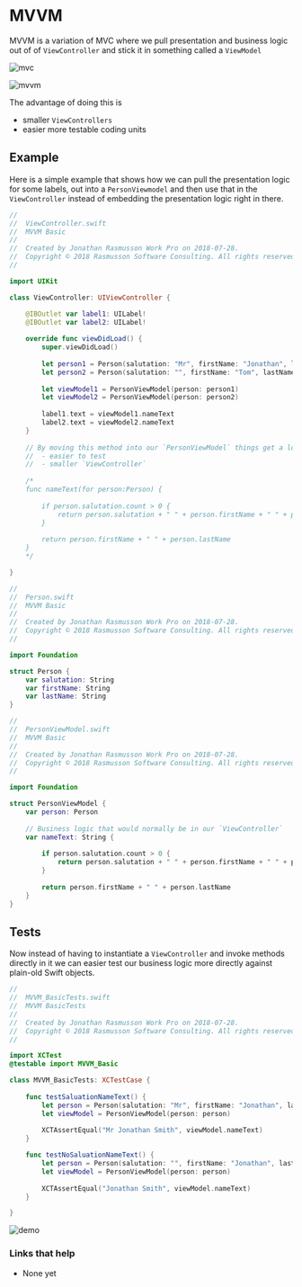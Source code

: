 # MVVM

MVVM is a variation of MVC where we pull presentation and business logic out of of `ViewController` and stick it in something called a `ViewModel`

![mvc](https://github.com/jrasmusson/ios-starter-kit/blob/master/basics/MVVM/images/mvc.png)

![mvvm](https://github.com/jrasmusson/ios-starter-kit/blob/master/basics/MVVM/images/mvvm.png)

The advantage of doing this is

* smaller `ViewControllers`
* easier more testable coding units

## Example

Here is a simple example that shows how we can pull the presentation logic for some labels, out into a `PersonViewmodel` and then use that in the `ViewController` instead of embedding the presentation logic right in there.

```swift
//
//  ViewController.swift
//  MVVM Basic
//
//  Created by Jonathan Rasmusson Work Pro on 2018-07-28.
//  Copyright © 2018 Rasmusson Software Consulting. All rights reserved.
//

import UIKit

class ViewController: UIViewController {

    @IBOutlet var label1: UILabel!
    @IBOutlet var label2: UILabel!
    
    override func viewDidLoad() {
        super.viewDidLoad()
        
        let person1 = Person(salutation: "Mr", firstName: "Jonathan", lastName: "Smith")
        let person2 = Person(salutation: "", firstName: "Tom", lastName: "Jones")
        
        let viewModel1 = PersonViewModel(person: person1)
        let viewModel2 = PersonViewModel(person: person2)
        
        label1.text = viewModel1.nameText
        label2.text = viewModel2.nameText
    }
    
    // By moving this method into our `PersonViewModel` things get a lot easier.
    //  - easier to test
    //  - smaller `ViewController`
    
    /*
    func nameText(for person:Person) {
    
        if person.salutation.count > 0 {
            return person.salutation + " " + person.firstName + " " + person.lastName
        }
        
        return person.firstName + " " + person.lastName
    }
    */

}
```

```swift
//
//  Person.swift
//  MVVM Basic
//
//  Created by Jonathan Rasmusson Work Pro on 2018-07-28.
//  Copyright © 2018 Rasmusson Software Consulting. All rights reserved.
//

import Foundation

struct Person {
    var salutation: String
    var firstName: String
    var lastName: String
}
```

```swift
//
//  PersonViewModel.swift
//  MVVM Basic
//
//  Created by Jonathan Rasmusson Work Pro on 2018-07-28.
//  Copyright © 2018 Rasmusson Software Consulting. All rights reserved.
//

import Foundation

struct PersonViewModel {
    var person: Person
    
    // Business logic that would normally be in our `ViewController`
    var nameText: String {
        
        if person.salutation.count > 0 {
            return person.salutation + " " + person.firstName + " " + person.lastName
        }
        
        return person.firstName + " " + person.lastName
    }
}
```

## Tests

Now instead of having to instantiate a `ViewController` and invoke methods directly in it we can easier test our business logic more directly against plain-old Swift objects.

```swift
//
//  MVVM_BasicTests.swift
//  MVVM BasicTests
//
//  Created by Jonathan Rasmusson Work Pro on 2018-07-28.
//  Copyright © 2018 Rasmusson Software Consulting. All rights reserved.
//

import XCTest
@testable import MVVM_Basic

class MVVM_BasicTests: XCTestCase {
    
    func testSaluationNameText() {
        let person = Person(salutation: "Mr", firstName: "Jonathan", lastName: "Smith")
        let viewModel = PersonViewModel(person: person)
        
        XCTAssertEqual("Mr Jonathan Smith", viewModel.nameText)
    }

    func testNoSaluationNameText() {
        let person = Person(salutation: "", firstName: "Jonathan", lastName: "Smith")
        let viewModel = PersonViewModel(person: person)
        
        XCTAssertEqual("Jonathan Smith", viewModel.nameText)
    }

}
```



![demo](https://github.com/jrasmusson/ios-starter-kit/blob/master/basics/MVVM/images/demo.png)

### Links that help
* None yet
